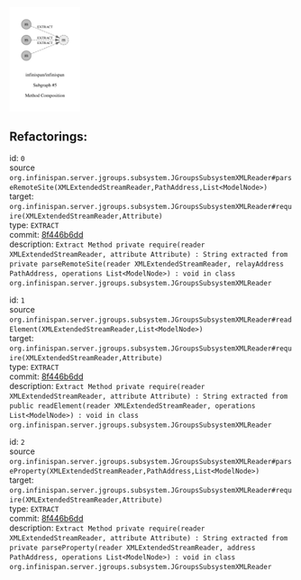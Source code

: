 <img src=subgraph_atomic_5.svg width=25%>

## Refactorings:

id: `0`\
source `org.infinispan.server.jgroups.subsystem.JGroupsSubsystemXMLReader#parseRemoteSite(XMLExtendedStreamReader,PathAddress,List<ModelNode>)`\
target: `org.infinispan.server.jgroups.subsystem.JGroupsSubsystemXMLReader#require(XMLExtendedStreamReader,Attribute)`\
type: `EXTRACT`\
commit: [8f446b6dd](https://github.com/infinispan/infinispan/commit/8f446b6ddf540e1b1fefca34dd10f45ba7256095)\
description: `Extract Method private require(reader XMLExtendedStreamReader, attribute Attribute) : String extracted from private parseRemoteSite(reader XMLExtendedStreamReader, relayAddress PathAddress, operations List<ModelNode>) : void in class org.infinispan.server.jgroups.subsystem.JGroupsSubsystemXMLReader`

id: `1`\
source `org.infinispan.server.jgroups.subsystem.JGroupsSubsystemXMLReader#readElement(XMLExtendedStreamReader,List<ModelNode>)`\
target: `org.infinispan.server.jgroups.subsystem.JGroupsSubsystemXMLReader#require(XMLExtendedStreamReader,Attribute)`\
type: `EXTRACT`\
commit: [8f446b6dd](https://github.com/infinispan/infinispan/commit/8f446b6ddf540e1b1fefca34dd10f45ba7256095)\
description: `Extract Method private require(reader XMLExtendedStreamReader, attribute Attribute) : String extracted from public readElement(reader XMLExtendedStreamReader, operations List<ModelNode>) : void in class org.infinispan.server.jgroups.subsystem.JGroupsSubsystemXMLReader`

id: `2`\
source `org.infinispan.server.jgroups.subsystem.JGroupsSubsystemXMLReader#parseProperty(XMLExtendedStreamReader,PathAddress,List<ModelNode>)`\
target: `org.infinispan.server.jgroups.subsystem.JGroupsSubsystemXMLReader#require(XMLExtendedStreamReader,Attribute)`\
type: `EXTRACT`\
commit: [8f446b6dd](https://github.com/infinispan/infinispan/commit/8f446b6ddf540e1b1fefca34dd10f45ba7256095)\
description: `Extract Method private require(reader XMLExtendedStreamReader, attribute Attribute) : String extracted from private parseProperty(reader XMLExtendedStreamReader, address PathAddress, operations List<ModelNode>) : void in class org.infinispan.server.jgroups.subsystem.JGroupsSubsystemXMLReader`

